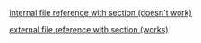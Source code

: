 [internal file reference with section (doesn't work)](/test.md#section-2)

[external file reference with section (works)](https://github.com/syreal17/section-jump-test-1/blob/main/test.md#section-2)
